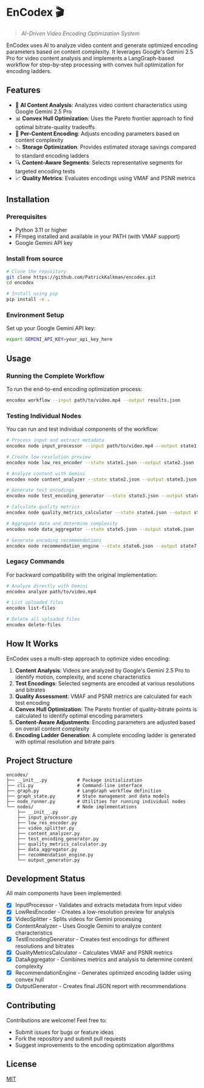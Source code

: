 # EnCodex 🎬

> _AI-Driven Video Encoding Optimization System_

EnCodex uses AI to analyze video content and generate optimized encoding parameters based on content complexity. It leverages Google's Gemini 2.5 Pro for video content analysis and implements a LangGraph-based workflow for step-by-step processing with convex hull optimization for encoding ladders.

## Features

- 🧠 **AI Content Analysis**: Analyzes video content characteristics using Google Gemini 2.5 Pro
- 📊 **Convex Hull Optimization**: Uses the Pareto frontier approach to find optimal bitrate-quality tradeoffs
- 📼 **Per-Content Encoding**: Adjusts encoding parameters based on content complexity
- 📉 **Storage Optimization**: Provides estimated storage savings compared to standard encoding ladders
- 🔍 **Content-Aware Segments**: Selects representative segments for targeted encoding tests
- 📈 **Quality Metrics**: Evaluates encodings using VMAF and PSNR metrics

## Installation

### Prerequisites

- Python 3.11 or higher
- FFmpeg installed and available in your PATH (with VMAF support)
- Google Gemini API key

### Install from source

```bash
# Clone the repository
git clone https://github.com/PatrickKalkman/encodex.git
cd encodex

# Install using pip
pip install -e .
```

### Environment Setup

Set up your Google Gemini API key:

```bash
export GEMINI_API_KEY=your_api_key_here
```

## Usage

### Running the Complete Workflow

To run the end-to-end encoding optimization process:

```bash
encodex workflow --input path/to/video.mp4 --output results.json
```

### Testing Individual Nodes

You can run and test individual components of the workflow:

```bash
# Process input and extract metadata
encodex node input_processor --input path/to/video.mp4 --output state1.json

# Create low-resolution preview
encodex node low_res_encoder --state state1.json --output state2.json --use-gpu

# Analyze content with Gemini
encodex node content_analyzer --state state2.json --output state3.json

# Generate test encodings
encodex node test_encoding_generator --state state3.json --output state4.json

# Calculate quality metrics
encodex node quality_metrics_calculator --state state4.json --output state5.json

# Aggregate data and determine complexity
encodex node data_aggregator --state state5.json --output state6.json

# Generate encoding recommendations
encodex node recommendation_engine --state state6.json --output state7.json
```

### Legacy Commands

For backward compatibility with the original implementation:

```bash
# Analyze directly with Gemini
encodex analyze path/to/video.mp4

# List uploaded files
encodex list-files

# Delete all uploaded files
encodex delete-files
```

## How It Works

EnCodex uses a multi-step approach to optimize video encoding:

1. **Content Analysis**: Videos are analyzed by Google's Gemini 2.5 Pro to identify motion, complexity, and scene characteristics
2. **Test Encodings**: Selected segments are encoded at various resolutions and bitrates
3. **Quality Assessment**: VMAF and PSNR metrics are calculated for each test encoding
4. **Convex Hull Optimization**: The Pareto frontier of quality-bitrate points is calculated to identify optimal encoding parameters
5. **Content-Aware Adjustments**: Encoding parameters are adjusted based on overall content complexity
6. **Encoding Ladder Generation**: A complete encoding ladder is generated with optimal resolution and bitrate pairs

## Project Structure

```
encodex/
├── __init__.py           # Package initialization
├── cli.py                # Command-line interface
├── graph.py              # LangGraph workflow definition
├── graph_state.py        # State management and data models
├── node_runner.py        # Utilities for running individual nodes
└── nodes/                # Node implementations
    ├── __init__.py
    ├── input_processor.py
    ├── low_res_encoder.py
    ├── video_splitter.py
    ├── content_analyzer.py
    ├── test_encoding_generator.py
    ├── quality_metrics_calculator.py
    ├── data_aggregator.py
    ├── recommendation_engine.py
    └── output_generator.py
```

## Development Status

All main components have been implemented:

- [x] InputProcessor - Validates and extracts metadata from input video
- [x] LowResEncoder - Creates a low-resolution preview for analysis
- [x] VideoSplitter - Splits videos for Gemini processing
- [x] ContentAnalyzer - Uses Google Gemini to analyze content characteristics
- [x] TestEncodingGenerator - Creates test encodings for different resolutions and bitrates
- [x] QualityMetricsCalculator - Calculates VMAF and PSNR metrics
- [x] DataAggregator - Combines metrics and analysis to determine content complexity
- [x] RecommendationEngine - Generates optimized encoding ladder using convex hull
- [x] OutputGenerator - Creates final JSON report with recommendations

## Contributing

Contributions are welcome! Feel free to:

- Submit issues for bugs or feature ideas
- Fork the repository and submit pull requests
- Suggest improvements to the encoding optimization algorithms

## License

[MIT](LICENSE)
